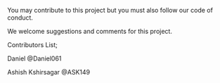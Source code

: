 You may contribute to this project but you must also follow our code of conduct.

We welcome suggestions and comments for this project.

Contributors List;

Daniel              @Daniel061

Ashish Kshirsagar   @ASK149
